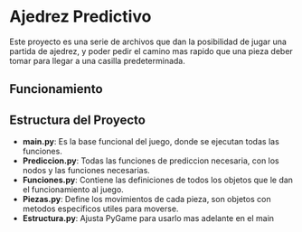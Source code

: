 # Ajedrez Predictivo

Este proyecto es una serie de archivos que dan la posibilidad de jugar una partida de ajedrez, y poder pedir el camino mas rapido que una pieza deber tomar para llegar a una casilla predeterminada.

## Funcionamiento

## Estructura del Proyecto

- **main.py**: Es la base funcional del juego, donde se ejecutan todas las funciones.
- **Prediccion.py**: Todas las funciones de prediccion necesaria, con los nodos y las funciones necesarias.
- **Funciones.py**: Contiene las definiciones de todos los objetos que le dan el funcionamiento al juego.
- **Piezas.py**: Define los movimientos de cada pieza, son objetos con metodos especificos utiles para moverse.
- **Estructura.py**: Ajusta PyGame para usarlo mas adelante en el main

